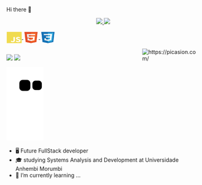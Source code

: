 Hi there 👋

<div align="center">
  <a href="https://github.com/Beatrizsf03">
  <img height="180em" src="https://github-readme-stats.vercel.app/api?username=Beatrizsf03&show_icons=true&theme=onedark&include_all_commits=true&count_private=true"/>
  <img height="140em" src="https://github-readme-stats.vercel.app/api/top-langs/?username=Beatrizsf03&layout=compact&langs_count=7&theme=onedark"/>
</div>
<div style="display: inline_block"><br>
  <img align="center" alt="Js" height="30" width="40" src="https://raw.githubusercontent.com/devicons/devicon/master/icons/javascript/javascript-plain.svg">
  <img align="center" alt="HTML" height="30" width="40" src="https://raw.githubusercontent.com/devicons/devicon/master/icons/html5/html5-original.svg">
  <img align="center" alt="CSS" height="30" width="40" src="https://raw.githubusercontent.com/devicons/devicon/master/icons/css3/css3-original.svg">
  
<img align="right" src="https://i.picasion.com/pic92/043b95191ddfca0ffd33a5122d2ccec2.gif" width="150" height="150" border-radius="50px" alt="https://picasion.com/" /></a>
</div>

  ##
 
<div> 

  <a href = "mailto:contatorafaballerini@gmail.com"><img src="https://img.shields.io/badge/-Gmail-%23333?style=for-the-badge&logo=gmail&logoColor=white" target="_blank"></a>
  <a href="https://www.linkedin.com/in/rafaella-ballerini-45875016a" target="_blank"><img src="https://img.shields.io/badge/-LinkedIn-%230077B5?style=for-the-badge&logo=linkedin&logoColor=white" target="_blank"></a> 
 
 
  ![Snake animation](https://github.com/Beatrizsf03/Beatrizsf03/blob/output/github-contribution-grid-snake.svg)
 
</div>




- 🖥️ Future FullStack developer
- 🎓 studying Systems Analysis and Development at Universidade Anhembi Morumbi
- 🌱 I’m currently learning ...




